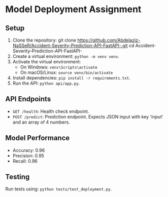 # Model Deployment Assignment

## Setup

1. Clone the repository: git clone https://github.com/Abdelaziz-NaSSeR/Accident-Severity-Prediction-API-FastAPI-.git
                         cd Accident-Severity-Prediction-API-FastAPI-
2. Create a virtual environment: `python -m venv venv`.
3. Activate the virtual environment:
   - On Windows: `venv\Scripts\activate`
   - On macOS/Linux: `source venv/bin/activate`
4. Install dependencies: `pip install -r requirements.txt`.
5. Run the API: `python api/app.py`.

## API Endpoints

- `GET /health`: Health check endpoint.
- `POST /predict`: Prediction endpoint. Expects JSON input with key 'input' and an array of 4 numbers.

## Model Performance

- Accuracy: 0.96
- Precision: 0.95
- Recall: 0.96

## Testing

Run tests using: `python tests/test_deployment.py`.